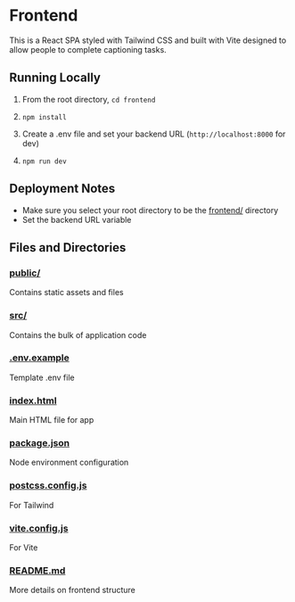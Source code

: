 # Frontend
This is a React SPA styled with Tailwind CSS and built with Vite designed to allow people to complete captioning tasks.

## Running Locally
1. From the root directory, `cd frontend`

2. `npm install`

3. Create a .env file and set your backend URL (`http://localhost:8000` for dev)

4. `npm run dev`

## Deployment Notes
- Make sure you select your root directory to be the [frontend/](./) directory
- Set the backend URL variable

## Files and Directories
### [public/](public/)
Contains static assets and files
### [src/](src/)
Contains the bulk of application code
### [.env.example](.env.example)
Template .env file
### [index.html](index.html)
Main HTML file for app
### [package.json](package.json)
Node environment configuration
### [postcss.config.js](postcss.config.js)
For Tailwind
### [vite.config.js](vite.config.js)
For Vite
### [README.md](README.md)
More details on frontend structure